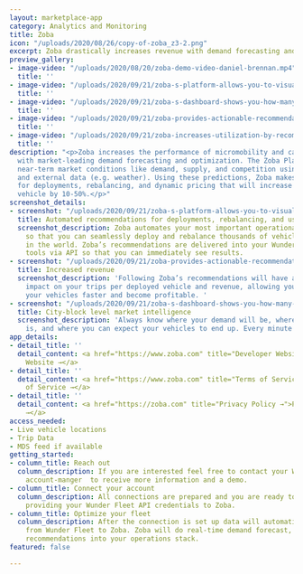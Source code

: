```yaml
---
layout: marketplace-app
category: Analytics and Monitoring
title: Zoba
icon: "/uploads/2020/08/26/copy-of-zoba_z3-2.png"
excerpt: Zoba drastically increases revenue with demand forecasting and optimization.
preview_gallery:
- image-video: "/uploads/2020/08/20/zoba-demo-video-daniel-brennan.mp4"
  title: ''
- image-video: "/uploads/2020/09/21/zoba-s-platform-allows-you-to-visualize-things-like-demand-and-competition-daniel-brennan.jpg"
  title: ''
- image-video: "/uploads/2020/09/21/zoba-s-dashboard-shows-you-how-many-rides-you-can-expect-in-the-coming-days-daniel-brennan.jpg"
  title: ''
- image-video: "/uploads/2020/09/21/zoba-provides-actionable-recommendations-for-rebalancing-daniel-brennan.jpg"
  title: ''
- image-video: "/uploads/2020/09/21/zoba-increases-utilization-by-recommending-which-vehicles-to-discount-daniel-brennan.jpg"
  title: ''
description: "<p>Zoba increases the performance of micromobility and car-sharing fleets
  with market-leading demand forecasting and optimization. The Zoba Platform predicts
  near-term market conditions like demand, supply, and competition using historical
  and external data (e.g. weather). Using these predictions, Zoba makes recommendations
  for deployments, rebalancing, and dynamic pricing that will increase trips per deployed
  vehicle by 10-50%.</p>"
screenshot_details:
- screenshot: "/uploads/2020/09/21/zoba-s-platform-allows-you-to-visualize-things-like-demand-and-competition-daniel-brennan.jpg"
  title: Automated recommendations for deployments, rebalancing, and user incentives
  screenshot_description: Zoba automates your most important operational decisions
    so that you can seamlessly deploy and rebalance thousands of vehicles in any market
    in the world. Zoba’s recommendations are delivered into your Wunder operations
    tools via API so that you can immediately see results.
- screenshot: "/uploads/2020/09/21/zoba-provides-actionable-recommendations-for-rebalancing-daniel-brennan.jpg"
  title: Increased revenue
  screenshot_description: 'Following Zoba’s recommendations will have an immediate
    impact on your trips per deployed vehicle and revenue, allowing you to pay back
    your vehicles faster and become profitable. '
- screenshot: "/uploads/2020/09/21/zoba-s-dashboard-shows-you-how-many-rides-you-can-expect-in-the-coming-days-daniel-brennan.jpg"
  title: City-block level market intelligence
  screenshot_description: 'Always know where your demand will be, where your competition
    is, and where you can expect your vehicles to end up. Every minute of every day. '
app_details:
- detail_title: ''
  detail_content: <a href="https://www.zoba.com" title="Developer Website →">Developer
    Website →</a>
- detail_title: ''
  detail_content: <a href="https://www.zoba.com" title="Terms of Service →">Terms
    of Service →</a>
- detail_title: ''
  detail_content: <a href="https://zoba.com" title="Privacy Policy →">Privacy Policy
    →</a>
access_needed:
- Live vehicle locations
- Trip Data
- MDS feed if available
getting_started:
- column_title: Reach out
  column_description: If you are interested feel free to contact your Wunder business
    account-manger  to receive more information and a demo.
- column_title: Connect your account
  column_description: All connections are prepared and you are ready to go by just
    providing your Wunder Fleet API credentials to Zoba.
- column_title: Optimize your fleet
  column_description: After the connection is set up data will automatically flow
    from Wunder Fleet to Zoba. Zoba will do real-time demand forecast, and integrate
    recommendations into your operations stack.
featured: false

---
```


